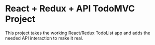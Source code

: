 # React + Redux + API TodoMVC Project

This project takes the working React/Redux TodoList app and adds the needed API interaction to make it real.

